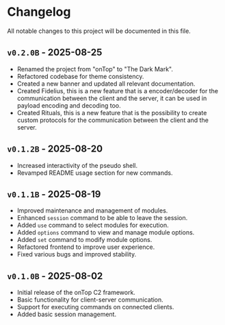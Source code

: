 # Changelog

All notable changes to this project will be documented in this file.

## `v0.2.0B` - 2025-08-25

- Renamed the project from "onTop" to "The Dark Mark".
- Refactored codebase for theme consistency.
- Created a new banner and updated all relevant documentation.
- Created Fidelius, this is a new feature that is a encoder/decoder for the communication between the client and the server, it can be used in payload encoding and decoding too.
- Created Rituals, this is a new feature that is the possibility to create custom protocols for the communication between the client and the server.

## `v0.1.2B` - 2025-08-20

- Increased interactivity of the pseudo shell.
- Revamped README usage section for new commands.

## `v0.1.1B` - 2025-08-19

- Improved maintenance and management of modules.
- Enhanced `session` command to be able to leave the session.
- Added `use` command to select modules for execution.
- Added `options` command to view and manage module options.
- Added `set` command to modify module options.
- Refactored frontend to improve user experience.
- Fixed various bugs and improved stability.

## `v0.1.0B` - 2025-08-02

- Initial release of the onTop C2 framework.
- Basic functionality for client-server communication.
- Support for executing commands on connected clients.
- Added basic session management.